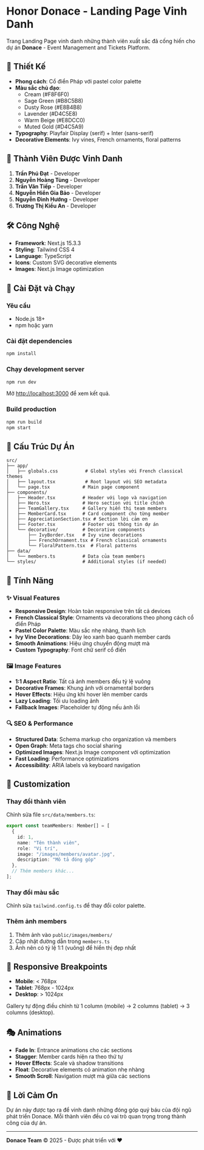 # Honor Donace - Landing Page Vinh Danh

Trang Landing Page vinh danh những thành viên xuất sắc đã cống hiến cho dự án **Donace** - Event Management and Tickets Platform.

## 🎨 Thiết Kế

- **Phong cách**: Cổ điển Pháp với pastel color palette
- **Màu sắc chủ đạo**: 
  - Cream (#F8F6F0)
  - Sage Green (#B8C5B8) 
  - Dusty Rose (#E8B4B8)
  - Lavender (#D4C5E8)
  - Warm Beige (#E8DCC0)
  - Muted Gold (#D4C5A9)
- **Typography**: Playfair Display (serif) + Inter (sans-serif)
- **Decorative Elements**: Ivy vines, French ornaments, floral patterns

## 👥 Thành Viên Được Vinh Danh

1. **Trần Phú Đạt** - Developer
2. **Nguyễn Hoàng Tùng** - Developer  
3. **Trần Văn Tiếp** - Developer
4. **Nguyễn Hiển Gia Bảo** - Developer
5. **Nguyễn Đình Hướng** - Developer
6. **Trương Thị Kiều An** - Developer

## 🛠 Công Nghệ

- **Framework**: Next.js 15.3.3
- **Styling**: Tailwind CSS 4
- **Language**: TypeScript
- **Icons**: Custom SVG decorative elements
- **Images**: Next.js Image optimization

## 🚀 Cài Đặt và Chạy

### Yêu cầu
- Node.js 18+ 
- npm hoặc yarn

### Cài đặt dependencies
```bash
npm install
```

### Chạy development server
```bash
npm run dev
```

Mở [http://localhost:3000](http://localhost:3000) để xem kết quả.

### Build production
```bash
npm run build
npm start
```

## 📁 Cấu Trúc Dự Án

```
src/
├── app/
│   ├── globals.css          # Global styles với French classical themes
│   ├── layout.tsx           # Root layout với SEO metadata
│   └── page.tsx            # Main page component
├── components/
│   ├── Header.tsx          # Header với logo và navigation
│   ├── Hero.tsx            # Hero section với title chính
│   ├── TeamGallery.tsx     # Gallery hiển thị team members
│   ├── MemberCard.tsx      # Card component cho từng member
│   ├── AppreciationSection.tsx # Section lời cảm ơn
│   ├── Footer.tsx          # Footer với thông tin dự án
│   └── decorative/         # Decorative components
│       ├── IvyBorder.tsx   # Ivy vine decorations
│       ├── FrenchOrnament.tsx # French classical ornaments  
│       └── FloralPattern.tsx  # Floral patterns
├── data/
│   └── members.ts          # Data của team members
└── styles/                 # Additional styles (if needed)
```

## 🎯 Tính Năng

### ✨ Visual Features
- **Responsive Design**: Hoàn toàn responsive trên tất cả devices
- **French Classical Style**: Ornaments và decorations theo phong cách cổ điển Pháp
- **Pastel Color Palette**: Màu sắc nhẹ nhàng, thanh lịch
- **Ivy Vine Decorations**: Dây leo xanh bao quanh member cards
- **Smooth Animations**: Hiệu ứng chuyển động mượt mà
- **Custom Typography**: Font chữ serif cổ điển

### 🖼 Image Features  
- **1:1 Aspect Ratio**: Tất cả ảnh members đều tỷ lệ vuông
- **Decorative Frames**: Khung ảnh với ornamental borders
- **Hover Effects**: Hiệu ứng khi hover lên member cards
- **Lazy Loading**: Tối ưu loading ảnh
- **Fallback Images**: Placeholder tự động nếu ảnh lỗi

### 🔍 SEO & Performance
- **Structured Data**: Schema markup cho organization và members
- **Open Graph**: Meta tags cho social sharing  
- **Optimized Images**: Next.js Image component với optimization
- **Fast Loading**: Performance optimizations
- **Accessibility**: ARIA labels và keyboard navigation

## 🎨 Customization

### Thay đổi thành viên
Chỉnh sửa file `src/data/members.ts`:

```typescript
export const teamMembers: Member[] = [
  {
    id: 1,
    name: "Tên thành viên",
    role: "Vị trí", 
    image: "/images/members/avatar.jpg",
    description: "Mô tả đóng góp"
  },
  // Thêm members khác...
];
```

### Thay đổi màu sắc
Chỉnh sửa `tailwind.config.ts` để thay đổi color palette.

### Thêm ảnh members
1. Thêm ảnh vào `public/images/members/`
2. Cập nhật đường dẫn trong `members.ts`
3. Ảnh nên có tỷ lệ 1:1 (vuông) để hiển thị đẹp nhất

## 📱 Responsive Breakpoints

- **Mobile**: < 768px
- **Tablet**: 768px - 1024px  
- **Desktop**: > 1024px

Gallery tự động điều chỉnh từ 1 column (mobile) → 2 columns (tablet) → 3 columns (desktop).

## 🎭 Animations

- **Fade In**: Entrance animations cho các sections
- **Stagger**: Member cards hiện ra theo thứ tự
- **Hover Effects**: Scale và shadow transitions
- **Float**: Decorative elements có animation nhẹ nhàng
- **Smooth Scroll**: Navigation mượt mà giữa các sections

## 💝 Lời Cảm Ơn

Dự án này được tạo ra để vinh danh những đóng góp quý báu của đội ngũ phát triển Donace. Mỗi thành viên đều có vai trò quan trọng trong thành công của dự án.

---

**Donace Team** © 2025 - Được phát triển với ❤️
